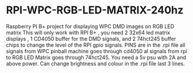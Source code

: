 # RPI-WPC-RGB-LED-MATRIX-240hz
Raspberry PI  B+ project for displaying WPC DMD images on RGB LED matrix 
This will only work with RPI B+ , you need 2 32x64 led matrix displays , 1 CD4050 buffer for the DMD signals, and 2 74hct245 buffer chips to change the level of the RPI gpio signals.
PINS are in the .rpi file all signals from WPC pinball machine goes through cd4050 al signals from rpi to RGB LED Matrix goes through 74hct245. You need a 5v psu with 2A and above power. 
Can change brightness and colour in the .rpi file last 3 lines.
